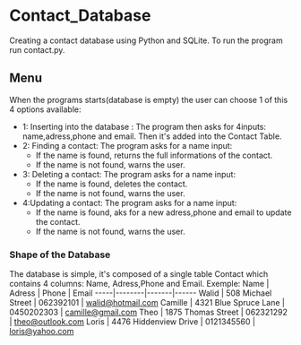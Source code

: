 # Contact_Database
Creating a contact database using Python and SQLite. To run the program run contact.py.

## Menu
When the programs starts(database is empty) the user can choose 1 of this 4 options available:
  * 1: Inserting into the database : The program then asks for 4inputs: name,adress,phone and email. Then it's added into the Contact Table.
  * 2: Finding a contact: The program asks for a name input:
    * If the name is found, returns the full informations of the contact.
    * If the name is not found, warns the user.
  * 3: Deleting a contact: The program asks for a name input:
    * If the name is found, deletes the contact.
    * If the name is not found, warns the user.
  * 4:Updating a contact: The program asks for a name input:
    * If the name is found, aks for a new adress,phone and email to update the contact.
    * If the name is not found, warns the user.

### Shape of the Database
The database is simple, it's composed of a single table Contact which contains 4 columns: Name, Adress,Phone and Email.
Exemple:
Name | Adress | Phone | Email
-----|--------|-------|------
Walid | 508  Michael Street | 062392101 | walid@hotmail.com
Camille | 4321  Blue Spruce Lane | 0450202303 | camille@gmail.com
Theo | 1875  Thomas Street | 062321292 | theo@outlook.com
Loris | 4476  Hiddenview Drive | 0121345560 | loris@yahoo.com
